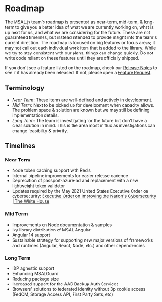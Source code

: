 # Roadmap

The MSAL.js team's roadmap is presented as near-term, mid-term, & long-term to give you a better idea of what we are currently working on, what is up next for us, and what we are considering for the future. These are not guaranteed timelines, but instead intended to provide insight into the team's current direction. The roadmap is focused on big features or focus areas; it may not call out each individual work item that is added to the library. While we try to stay consistent with our plans, things can change quickly. Do not write code reliant on these features until they are officially shipped.

If you don't see a feature listed on the roadmap, check our [Release Notes](https://github.com/AzureAD/microsoft-authentication-library-for-js/releases) to see if it has already been released. If not, please open a [Feature Request](https://github.com/AzureAD/microsoft-authentication-library-for-js/issues/new?assignees=&labels=feature-unconfirmed%2Cquestion&template=feature_request.yml).

## Terminology
- *Near Term*: These items are well-defined and actively in development.
- *Mid Term*: Next to be picked up for development when capacity allows. The problem space & solution are known but we may still be defining implementation details.
- *Long Term*: The team is investigating for the future but don’t have a clear solution in mind. This is the area most in flux as investigations can change feasibility & priority.  

## Timelines

### Near Term
- Node token caching support with Redis 
- Internal pipeline improvements for easier release cadence 
- Deprecation of passport-azure-ad and replacement with a new lightweight token validator 
- Updates required by the May 2021 United States Executive Order on cybersecurity: [Executive Order on Improving the Nation's Cybersecurity | The White House](https://www.whitehouse.gov/briefing-room/presidential-actions/2021/05/12/executive-order-on-improving-the-nations-cybersecurity/) 

### Mid Term
- Improvements on Node documentation & samples  
- Ivy library distribution of MSAL Angular 
- Angular 14 support 
- Sustainable strategy for supporting new major versions of frameworks and runtimes (Angular, React, Node, etc.) and other dependencies  
  

### Long Term
- IDP agnostic support  
- Enhancing MSALGuard 
- Reducing package size 
- Increased support for the AAD Backup Auth Services  
- Browsers' solutions to federated identity without 3p cookie access (FedCM, Storage Access API, First Party Sets, etc) 

